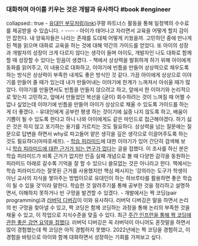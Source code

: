 ### 대화하며 아이를 키우는 것은 개발과 유사하다 #book #engineer
collapsed:: true
	- [유대인 부모처럼(link)](https://coupa.ng/cbqBXj)쿠팡 파트너스 활동을 통해 일정액의 수수료를 제공받을 수 있습니다.
	- ----
	- 아이가 태어나고 자라면서 교육을 어떻게 할지 감이 안 잡힌다. 내 양육자들은 나라는 존재를 도대체 어떻게 키웠을까. 고민하던 중에 만나게 된 책을 읽으며 대화로 교육을 하는 것에 대해 약간의 가이드를 얻었다. 또 아이의 성장과 개발자의 성장이 크게 다르지 않다는 생각이 들며 아이도, 개발자인 나도 대화로 함께 할 때 성장할 수 있다는 믿음이 생겼다.
	- 책에서 상상력을 발휘하게 하기 위해 아이에게 동화를 읽어주고, 이 내용으로 대화하고, 이야기에 빈틈을 만들어 상상력으로 채우도록 하는 방식은 상상력이 부족한 내게도 좋은 방식인 것 같다. 가끔 아이에게 상상으로 이야기를 만들어 줄 때가 있는데 내가 만들어내는 이야기에 한계가 느껴져서 아쉬울 때가 많았다. 이야기를 만들면서도 빈틈을 만들지 않으려고 하고, 앞에서 한 이야기와 논리적으로 맞는지 고민하고, 앞에서 만들었던 복선을 (굳이) 회수하려는 것이 느껴질 때 어쩔 수 없나 싶었는데 이야기에 빈틈을 만들어 아이가 상상으로 채울 수 있도록 가이드를 하는 게 더 좋겠다.
	- 유대인에게 공부란 평생 하는 것이기에 싫증 나지 않도록 하고, 배움이 기쁨이 될 수 있도록 한다고 하니 나와 아이에게도 같은 마인드로 접근해야겠다. 하기 싫은 것은 하지 않고 포기하는 용기를 가르치는 것도 필요하다. 상상력을 넘는 질문에는 질문으로 답변을 하면서 why로 파고들어 얕은 생각을 깊은 생각으로 이끌어주도록 하는 것도 필요하다(마따호세프).
	- [학습 피라미드](https://en.wikipedia.org/wiki/Learning_pyramid)에 대한 이야기가 있어 간단히 검색해 보니 [학습 피라미드에 대한 근거가 되는 연구가 없다](https://simrihak.tistory.com/entry/%ED%95%99%EC%8A%B5-%ED%94%BC%EB%9D%BC%EB%AF%B8%EB%93%9C-%EC%A0%95%EB%A7%90-%EA%B7%B8%EB%9F%B0%EA%B0%80)는 글을 접했다. 이 조사를 하신 분은 학습 피라미드가 비록 근거가 없지만 인출 실패 개념으로 볼 때 다양한 감각을 동원하는 피라미드 아래로 갈수록 기억을 잘 할 수 있으니 쓸모없는 것은 아니라고 한다. 책에서는 학습 피라미드라는 잘못된 근거를 사용했지만 핵심 메시지는 ‘강의라는 도구가 학생이 아닌 교사의 지식을 쌓아주는 방법이므로 유대인이 하는 하브루타를 활용하면 좋은 학습이 될 수 있을 것’이라 말한다. 학습한 것 알려주기를 통해 공부한 것을 정리하고 설명하면서, 이해하지 못하거나 빈 구멍을 발견할 수 있겠다.
	- 개발에서는 짝 코딩(pair programming)과 [러버덕 디버깅](https://codesquad-yoda.medium.com/%EB%9F%AC%EB%B2%84%EB%8D%95-%EB%94%94%EB%B2%84%EA%B9%85-76c4e3fbef3c)이 이와 유사하다. 러버덕 디버깅은 말을 하면서 논리의 빈 구멍을 찾아낼 수 있고, 짝 코딩은 함께 코딩하는 과정을 통해 논리의 부족한 것을 채울 수 있고, 이 작업으로 지식수준을 맞출 수 있다. 최근 [주간 인프런을 통해 짝 코딩에 관한 좋은 강연 요약을 접했다](https://www.inflearn.com/pages/weekly-inflearn-38-20211228). 러버덕 디버깅은 꼭 러버덕이 아니어도 혼잣말을 하면서 많이 경험했는데 짝 코딩은 아직 경험하지 못했다. 2022년에는 짝 코딩을 경험하고, 이 경험을 바탕으로 아이와 함께 대화하면서 성장하는 기회를 가져보고 싶다.